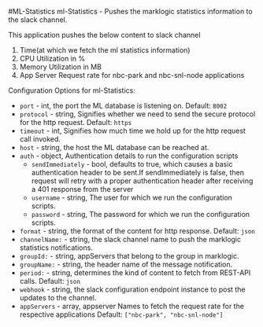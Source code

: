 #ML-Statistics
ml-Statistics - Pushes the marklogic statistics information to the slack channel.

This application pushes the below content to slack channel
  1. Time(at which we fetch the ml statistics information)
  2. CPU Utilization in %
  3. Memory Utilization in MB
  4. App Server Request rate for nbc-park and nbc-snl-node applications


Configuration Options for ml-Statistics:

* `port` - int, the port the ML database is listening on.
   Default: `8002`
* `protocol` - string, Signifies whether we need to send the secure protocol for the http request.
   Default: `https`
* `timeout` - int, Signifies how much time we hold up for the http request call invoked.
* `host` - string, the host the ML database can be reached at.
* `auth` -  object, Authentication details to run the configuration scripts
  * `sendImmediately` - bool, defaults to true, which causes a basic
     authentication header to be sent.If sendImmediately is false, then request
     will retry with a proper authentication header after receiving a 401
     response from the server
  * `username` - string, The user for which we run the configuration scripts.
  * `password` - string, The password for which we run the configuration scripts.
* `format` - string, the format of the content for http response.
   Default: `json`
* `channelName:` - string, the slack channel name to push the marklogic statistics notifications.
* `groupId:` - string, appServers that belong to the group in marklogic.
* `groupName:` - string, the header name of the message notification.
* `period:` - string, determines the kind of content to fetch from REST-API calls.
   Default: `json`
* `webhook` - string, the slack configuration endpoint instance to post the updates to the channel.
* `appServers` - array, appserver Names to fetch the request rate for the respective applications
  Default: `["nbc-park", "nbc-snl-node"]`
